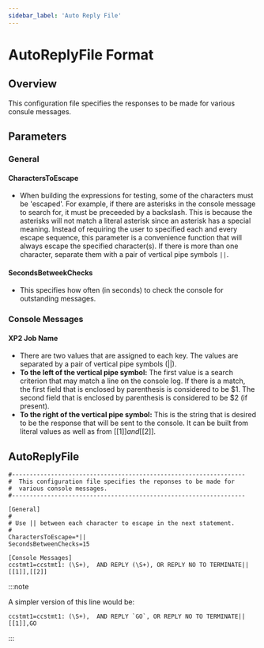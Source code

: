 ```yaml
---
sidebar_label: 'Auto Reply File'
---
```


# AutoReplyFile Format

## Overview

This configuration file specifies the responses to be made for various consule messages.

## Parameters

### General

#### CharactersToEscape

* When building the expressions for testing, some of the characters must be 'escaped'. For example, if there are asterisks in the console message to search for, it must be preceeded by a backslash. This is because the asterisks will not match a literal asterisk since an asterisk has a special meaning. Instead of requiring the user to specified each and every escape sequence, this parameter is a convenience function that will always escape the specified character(s). If there is more than one character, separate them with a pair of vertical pipe symbols ```||```.

#### SecondsBetweekChecks

* This specifies how often (in seconds) to check the console for outstanding messages.

### Console Messages

#### XP2 Job Name

* There are two values that are assigned to each key. The values are separated by a pair of vertical pipe symbols (||).
* **To the left of the vertical pipe symbol:**
The first value is a search criterion that may match a line on the console log. If there is a match, the first field that is enclosed by parenthesis is considered to be $1. The second field that is enclosed by parenthesis is considered to be $2 (if present).
* **To the right of the vertical pipe symbol:**
This is the string that is desired to be the response that will be sent to the console. It can be built from literal values as well as from [[$1]] and [[$2]].

## AutoReplyFile 

```
#------------------------------------------------------------------
#  This configuration file specifies the reponses to be made for
#  various console messages.
#------------------------------------------------------------------

[General]
#
# Use || between each character to escape in the next statement.
#
CharactersToEscape=*||
SecondsBetweenChecks=15

[Console Messages]
ccstmt1=ccstmt1: (\S+),  AND REPLY (\S+), OR REPLY NO TO TERMINATE||[[1]],[[2]]
```
:::note

A simpler version of this line would be:
```
ccstmt1=ccstmt1: (\S+),  AND REPLY `GO`, OR REPLY NO TO TERMINATE||[[1]],GO
```
:::

